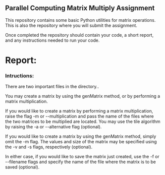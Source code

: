 ## Parallel Computing Matrix Multiply Assignment

This repository contains some basic Python utilities for
matrix operations. This is also the repository where
you will submit the assignment.

Once completed the repository should contain your code,
a short report, and any instructions needed to run your
code.

# Report:


### Intructions:

There are two important files in the directory..

You may create a matrix by using the genMatrix method, or
by performing a matrix multiplication.

If you would like to create a matrix by performing a
matrix multiplication, raise the flag -m or
--multiplication and pass the name of the files where the
two matrices to be multiplied are located. You may use
the tile algorithm by raising the -a or --alternative
flag (optional).

If you would like to create a matrix by using the
genMatrix method, simply omit the -m flag. The values and
size of the matrix may be specified using the -v and -s
flags, respectively (optional).

In either case, if you would like to save the matrix just
created, use the -f or --filename flags and specify the
name of the file where the matrix is to be saved
(optional).
